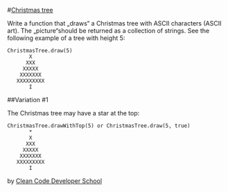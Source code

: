 #[Christmas tree](http://ccd-school.de/en/coding-dojo/function-katas/christmas-tree/)

Write a function that „draws“ a Christmas tree with ASCII characters (ASCII art). The „picture“should be returned as a collection of strings. See the following example of a tree with height 5:

    ChristmasTree.draw(5)
           X
          XXX
         XXXXX
        XXXXXXX
       XXXXXXXXX
           I

##Variation #1

The Christmas tree may have a star at the top:

    ChristmasTree.drawWithTop(5) or ChristmasTree.draw(5, true)
           *
           X
          XXX
         XXXXX
        XXXXXXX
       XXXXXXXXX
           I



by [Clean Code Developer School](http://ccd-school.de/)